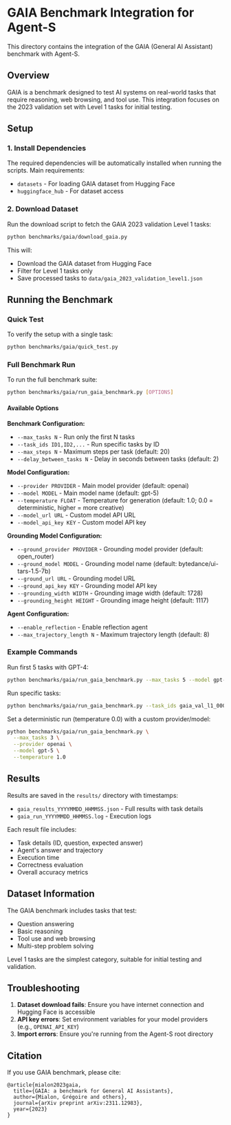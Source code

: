 # GAIA Benchmark Integration for Agent-S

This directory contains the integration of the GAIA (General AI Assistant) benchmark with Agent-S.

## Overview

GAIA is a benchmark designed to test AI systems on real-world tasks that require reasoning, web browsing, and tool use. This integration focuses on the 2023 validation set with Level 1 tasks for initial testing.

## Setup

### 1. Install Dependencies

The required dependencies will be automatically installed when running the scripts. Main requirements:
- `datasets` - For loading GAIA dataset from Hugging Face
- `huggingface_hub` - For dataset access

### 2. Download Dataset

Run the download script to fetch the GAIA 2023 validation Level 1 tasks:

```bash
python benchmarks/gaia/download_gaia.py
```

This will:
- Download the GAIA dataset from Hugging Face
- Filter for Level 1 tasks only
- Save processed tasks to `data/gaia_2023_validation_level1.json`

## Running the Benchmark

### Quick Test

To verify the setup with a single task:

```bash
python benchmarks/gaia/quick_test.py
```

### Full Benchmark Run

To run the full benchmark suite:

```bash
python benchmarks/gaia/run_gaia_benchmark.py [OPTIONS]
```

#### Available Options

**Benchmark Configuration:**
- `--max_tasks N` - Run only the first N tasks
- `--task_ids ID1,ID2,...` - Run specific tasks by ID
 - `--max_steps N` - Maximum steps per task (default: 20)
- `--delay_between_tasks N` - Delay in seconds between tasks (default: 2)

**Model Configuration:**
- `--provider PROVIDER` - Main model provider (default: openai)
- `--model MODEL` - Main model name (default: gpt-5)
- `--temperature FLOAT` - Temperature for generation (default: 1.0; 0.0 = deterministic, higher = more creative)
- `--model_url URL` - Custom model API URL
- `--model_api_key KEY` - Custom model API key

**Grounding Model Configuration:**
- `--ground_provider PROVIDER` - Grounding model provider (default: open_router)
- `--ground_model MODEL` - Grounding model name (default: bytedance/ui-tars-1.5-7b)
- `--ground_url URL` - Grounding model URL
- `--ground_api_key KEY` - Grounding model API key
- `--grounding_width WIDTH` - Grounding image width (default: 1728)
- `--grounding_height HEIGHT` - Grounding image height (default: 1117)

**Agent Configuration:**
- `--enable_reflection` - Enable reflection agent
- `--max_trajectory_length N` - Maximum trajectory length (default: 8)

### Example Commands

Run first 5 tasks with GPT-4:
```bash
python benchmarks/gaia/run_gaia_benchmark.py --max_tasks 5 --model gpt-4o --temperature 0.7 --enable_reflection
```

Run specific tasks:
```bash
python benchmarks/gaia/run_gaia_benchmark.py --task_ids gaia_val_l1_0001,gaia_val_l1_0002
```

Set a deterministic run (temperature 0.0) with a custom provider/model:
```bash
python benchmarks/gaia/run_gaia_benchmark.py \
  --max_tasks 3 \
  --provider openai \
  --model gpt-5 \
  --temperature 1.0
```

## Results

Results are saved in the `results/` directory with timestamps:
- `gaia_results_YYYYMMDD_HHMMSS.json` - Full results with task details
- `gaia_run_YYYYMMDD_HHMMSS.log` - Execution logs

Each result file includes:
- Task details (ID, question, expected answer)
- Agent's answer and trajectory
- Execution time
- Correctness evaluation
- Overall accuracy metrics

## Dataset Information

The GAIA benchmark includes tasks that test:
- Question answering
- Basic reasoning
- Tool use and web browsing
- Multi-step problem solving

Level 1 tasks are the simplest category, suitable for initial testing and validation.

## Troubleshooting

1. **Dataset download fails**: Ensure you have internet connection and Hugging Face is accessible
2. **API key errors**: Set environment variables for your model providers (e.g., `OPENAI_API_KEY`)
3. **Import errors**: Ensure you're running from the Agent-S root directory

## Citation

If you use GAIA benchmark, please cite:
```
@article{mialon2023gaia,
  title={GAIA: a benchmark for General AI Assistants},
  author={Mialon, Grégoire and others},
  journal={arXiv preprint arXiv:2311.12983},
  year={2023}
}
```